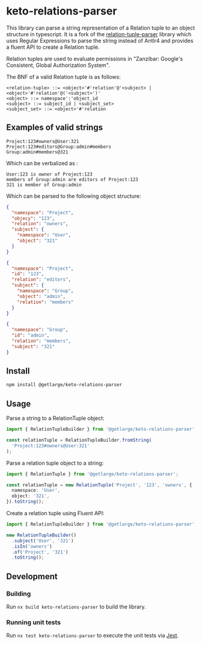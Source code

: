 # keto-relations-parser

This library can parse a string representation of a Relation tuple to an object structure in typescript.
It is a fork of the [relation-tuple-parser](https://github.com/nidomiro/relation-tuple-parser/tree/main) library which uses Regular Expressions to parse the string instead of Antlr4 and provides a fluent API to create a Relation tuple.

Relation tuples are used to evaluate permissions in "Zanzibar: Google's Consistent, Global Authorization System".

The BNF of a valid Relation tuple is as follows:

```bnf
<relation-tuple> ::= <object>'#'relation'@'<subject> | <object>'#'relation'@('<subject>')'
<object> ::= namespace':'object_id
<subject> ::= subject_id | <subject_set>
<subject_set> ::= <object>'#'relation
```

## Examples of valid strings

```text
Project:123#owners@User:321
Project:123#editors@Group:admin#members
Group:admin#members@321
```

Which can be verbalized as :

```text
User:123 is owner of Project:123
members of Group:admin are editors of Project:123
321 is member of Group:admin
```

Which can be parsed to the following object structure:

```json
{
  "namespace": "Project",
  "objecy": "123",
  "relation": "owners",
  "subject": {
    "namespace": "User",
    "object": "321"
  }
}
```

```json
{
  "namespace": "Project",
  "id": "123",
  "relation": "editors",
  "subject": {
    "namespace": "Group",
    "object": "admin",
    "relation": "members"
  }
}
```

```json
{
  "namespace": "Group",
  "id": "admin",
  "relation": "members",
  "subject": "321"
}
```

## Install

```sh
npm install @getlarge/keto-relations-parser
```

## Usage

Parse a string to a RelationTuple object:

```ts
import { RelationTupleBuilder } from '@getlarge/keto-relations-parser';

const relationTuple = RelationTupleBuilder.fromString(
  'Project:123#owners@User:321'
);
```

Parse a relation tuple object to a string:

```ts
import { RelationTuple } from '@getlarge/keto-relations-parser';

const relationTuple = new RelationTuple('Project', '123', 'owners', {
  namespace: 'User',
  object: '321',
}).toString();
```

Create a relation tuple using Fluent API:

```ts
import { RelationTupleBuilder } from '@getlarge/keto-relations-parser';

new RelationTupleBuilder()
  .subject('User', '321')
  .isIn('owners')
  .of('Project', '321')
  .toString();
```

## Development

### Building

Run `nx build keto-relations-parser` to build the library.

### Running unit tests

Run `nx test keto-relations-parser` to execute the unit tests via [Jest](https://jestjs.io).
